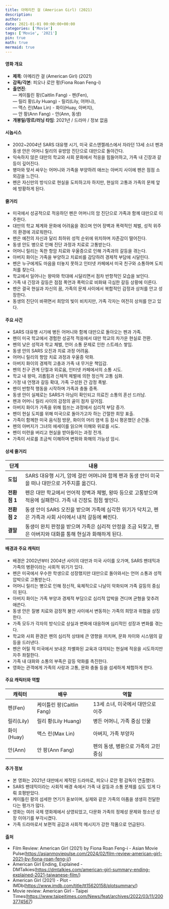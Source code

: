 ```yaml
---
title: 아메리칸 걸 (American Girl) (2021)
description: 
author: 
date: 2021-01-01 00:00:00+00:00
categories: ['Movie']
tags: ['Movie', '2021']
pin: true
math: true
mermaid: true
---
```

#### 영화 개요

- **제목**: 아메리칸 걸 (American Girl) (2021)  
- **감독/각본**: 피오나 로안 펑(Fiona Roan Feng-i)  
- **출연진**:  
  — 케이틀린 팡(Caitlin Fang) - 펜(Fen),  
  — 릴리 황(Lily Huang) - 릴리(Lily, 어머니),  
  — 맥스 린(Max Lin) - 화이(Huay, 아버지),  
  — 안 팡(Ann Fang) - 안(Ann, 동생)  
- **개봉일/장르/러닝 타임**: 2021년 / 드라마 / 정보 없음  

#### 시놉시스

- 2002~2004년 SARS 대유행 시기, 미국 로스앤젤레스에서 자라던 13세 소녀 펜과 동생 안은 어머니 릴리의 유방암 진단으로 대만으로 돌아간다.  
- 익숙하지 않은 대만의 학교와 사회 문화에서 적응을 힘들어하고, 가족 내 긴장과 갈등이 깊어진다.  
- 병마와 맞서 싸우는 어머니와 가족을 부양하려 애쓰는 아버지 사이에 펜은 점점 소외감을 느낀다.  
- 펜은 자신만의 방식으로 현실을 도피하고자 하지만, 현실의 고통과 가족의 문제 앞에 방황하게 된다.  

#### 줄거리

- 미국에서 성공적으로 적응하던 펜은 어머니의 암 진단으로 가족과 함께 대만으로 이주한다.  
- 대만의 학교 체계와 문화에 어려움을 겪으며 언어 장벽과 폭력적인 체벌, 성적 위주의 환경에 괴로워한다.  
- 펜은 예전의 자신과 달리 최하위 성적 순위에 위치하며 자존감이 떨어진다.  
- 동생 안도 병으로 인해 진단 과정과 치료로 고통받는다.  
- 어머니 릴리는 독한 항암 치료와 우울증으로 인해 가족과의 갈등을 겪는다.  
- 아버지 화이는 가족을 부양하고 치료비를 감당하려 경제적 부담에 시달린다.  
- 펜은 누구에게도 마음을 터놓지 못하고 인터넷 카페에서 미국 친구와 소통하며 도피처를 찾는다.  
- 학교에서 일어나는 왕따와 학대에 시달리면서 점차 반항적인 모습을 보인다.  
- 가족 내 긴장과 갈등은 점점 폭언과 폭력으로 비화돼 극심한 갈등 상황에 이른다.  
- 펜은 결국 현실과 자신의 꿈, 가족의 문제 사이에서 복합적인 감정과 상처를 안고 성장한다.  
- 동생의 진단이 바뀌면서 희망의 빛이 비치지만, 가족 각자는 여전히 상처를 안고 있다.  

#### 주요 사건

- SARS 대유행 시기에 병든 어머니와 함께 대만으로 돌아오는 펜과 가족.  
- 펜이 미국 학교에서 경험한 성공적 적응에서 대만 학교의 차가운 현실로 전환.  
- 펜의 낮은 성적과 학교 체벌, 언어 소통 문제로 인한 스트레스 쌓임.  
- 동생 안의 SARS 오진과 치료 과정 어려움.  
- 어머니 릴리의 항암 치료 과정과 우울증 악화.  
- 아버지 화이의 경제적 고충과 가족 내 무거운 책임감.  
- 펜의 친구 관계 단절과 외로움, 인터넷 카페에서의 소통 시도.  
- 학교 내 왕따, 괴롭힘과 신체적 체벌에 의한 정신적 고통 심화.  
- 가정 내 언쟁과 갈등 확대, 가족 구성원 간 감정 폭발.  
- 펜이 반항적 행동을 시작하며 가족과 충돌 증폭.  
- 동생 안이 실제로는 SARS가 아님이 확인되고 의료진 소통의 혼선 드러남.  
- 펜과 어머니 릴리 사이의 감정의 골이 점차 깊어짐.  
- 아버지 화이가 가족을 위해 힘쓰는 과정에서 심리적 부담 증가.  
- 펜이 현실 도피를 위해 미국으로 돌아가고자 하는 간절한 희망 표출.  
- 가족이 함께한 미국 음식점 방문, 화이의 머리 염색 등 잠시 평온했던 순간들.  
- 펜의 아버지가 그녀의 에세이를 읽으며 이해와 위로를 시도.  
- 펜이 미련을 버리고 현실을 받아들이는 과정 전개.  
- 가족이 서로를 조금씩 이해하며 변화와 화해의 가능성 암시.  

#### 상세 줄거리

| **단계**      | **내용**                                                                                 |
|--------------|------------------------------------------------------------------------------------------|
| **도입**     | SARS 대유행 시기, 암에 걸린 어머니와 함께 펜과 동생 안이 미국을 떠나 대만으로 거주지를 옮긴다.          |
| **전환점 1** | 펜은 대만 학교에서 언어적 장벽과 체벌, 왕따 등으로 고통받으며 적응에 실패한다. 가족 내 긴장도 점점 쌓인다.   |
| **전환점 2** | 동생 안이 SARS 오진을 받으며 가족에 심각한 위기가 닥치고, 펜은 가족과 사회 사이에서 내적 갈등에 빠진다.        |
| **결말**     | 동생이 완치 판정을 받으며 가족은 심리적 안정을 조금 되찾고, 펜은 아버지와 대화를 통해 현실과 화해하게 된다.     |

#### 배경과 주요 캐릭터

- 배경은 2002년부터 2004년 사이의 대만과 미국 사이를 오가며, SARS 팬데믹과 가족의 병환이라는 사회적 위기가 있다.  
- 펜은 미국에서 우수한 학생으로 성장했지만 대만으로 돌아와서는 언어 소통과 성적 압박으로 고통받는다.  
- 어머니 릴리는 병으로 인해 정신적, 육체적으로 나날이 악화되며 가족 갈등의 중심이 된다.  
- 아버지 화이는 가족 부양과 경제적 부담으로 심리적 압박을 견디며 균형을 맞추려 애쓴다.  
- 동생 안은 질병 치료와 감정적 불안 사이에서 변동하는 가족의 희망과 위협을 상징한다.  
- 가족 모두가 각자의 방식으로 상실과 변화에 대응하며 심리적인 성장과 변화를 겪는다.  
- 학교와 사회 환경은 펜의 심리적 상태에 큰 영향을 끼치며, 문화 차이와 시스템의 갈등을 드러낸다.  
- 펜은 어릴 적 미국에서 보내온 차별화된 교육과 대치되는 현실에 적응을 시도하지만 자주 좌절한다.  
- 가족 내 대화와 소통의 부족은 갈등 악화를 촉진한다.  
- 영화는 관객에게 가족의 사랑과 고통, 문화 충돌 등을 섬세하게 체험하게 한다.  

#### 주요 캐릭터와 역할

| **캐릭터** | **배우**          | **역할**                         |
|------------|-------------------|---------------------------------|
| 펜(Fen)       | 케이틀린 팡(Caitlin Fang)    | 13세 소녀, 미국에서 대만으로 이주        |
| 릴리(Lily)    | 릴리 황(Lily Huang)         | 병든 어머니, 가족 중심 인물             |
| 화이(Huay)    | 맥스 린(Max Lin)            | 아버지, 가족 부양자                   |
| 안(Ann)       | 안 팡(Ann Fang)              | 펜의 동생, 병환으로 가족의 고민 중심     |

#### 추가 정보

- 본 영화는 2021년 대만에서 제작된 드라마로, 피오나 로안 펑 감독이 연출했다.  
- SARS 팬데믹이라는 사회적 배경 속에서 가족 내 갈등과 소통 문제를 심도 있게 다뤄 호평받았다.  
- 케이틀린 팡의 섬세한 연기가 돋보이며, 실제와 같은 가족의 아픔을 생생히 전달한다는 평가가 많다.  
- 영화는 여러 국제 영화제에서 상영되었고, 다문화 가족의 정체성 문제와 청소년 성장 이야기를 부각시켰다.  
- 가족 드라마로서 보편적 공감과 사회적 메시지가 강한 작품으로 언급된다.  

#### 출처

- Film Review: American Girl (2021) by Fiona Roan Feng-i - Asian Movie Pulse(https://asianmoviepulse.com/2024/02/film-review-american-girl-2021-by-fiona-roan-feng-i/)  
- American Girl Ending, Explained - DMTalkies(https://dmtalkies.com/american-girl-summary-ending-explained-2021-taiwanese-film/)  
- American Girl (2021) - Plot - IMDb(https://www.imdb.com/title/tt15620158/plotsummary/)  
- Movie review: American Girl - Taipei Times(https://www.taipeitimes.com/News/feat/archives/2022/03/11/2003774567)
